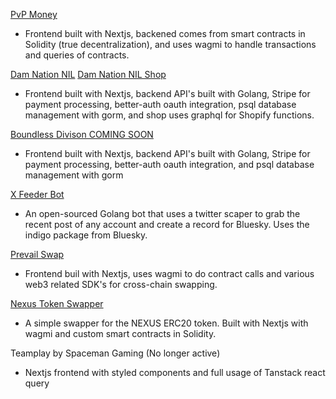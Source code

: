 [PvP Money](https://www.pvp.money)
- Frontend built with Nextjs, backened comes from smart contracts in Solidity (true decentralization), and uses wagmi to handle transactions and queries of contracts.

[Dam Nation NIL](https://www.damnationnil.com)
[Dam Nation NIL Shop](https://www.shop.damnationnil.com)
- Frontend built with Nextjs, backend API's built with Golang, Stripe for payment processing, better-auth oauth integration, psql database management with gorm, and shop uses graphql for Shopify functions.

[Boundless Divison COMING SOON](https://www.boundlessdivision.com)
- Frontend built with Nextjs, backend API's built with Golang, Stripe for payment processing, better-auth oauth integration, and psql database management with gorm

[X Feeder Bot](https://www.github.com/petermazzocco/go-x-feeder-bot)
- An open-sourced Golang bot that uses a twitter scaper to grab the recent post of any account and create a record for Bluesky. Uses the indigo package from Bluesky.

[Prevail Swap](https://www.prevailswap.com)
- Frontend buil with Nextjs, uses wagmi to do contract calls and various web3 related SDK's for cross-chain swapping.

[Nexus Token Swapper](https://www.app.thenexustoken.com/)
- A simple swapper for the NEXUS ERC20 token. Built with Nextjs with wagmi and custom smart contracts in Solidity.

Teamplay by Spaceman Gaming (No longer active)
- Nextjs frontend with styled components and full usage of Tanstack react query
